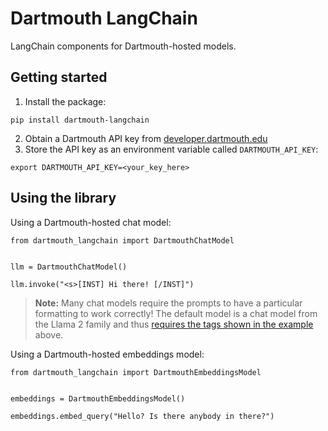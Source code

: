 # Dartmouth LangChain

LangChain components for Dartmouth-hosted models.

## Getting started

1. Install the package:

```
pip install dartmouth-langchain
```

2. Obtain a Dartmouth API key from [developer.dartmouth.edu](https://developer.dartmouth.edu/)
3. Store the API key as an environment variable called `DARTMOUTH_API_KEY`:
```
export DARTMOUTH_API_KEY=<your_key_here>
```

## Using the library

Using a Dartmouth-hosted chat model:

```{python}
from dartmouth_langchain import DartmouthChatModel


llm = DartmouthChatModel()

llm.invoke("<s>[INST] Hi there! [/INST]")
```
> **Note:** Many chat models require the prompts to have a particular formatting to work correctly! The default model is a chat model from the Llama 2 family and thus [requires the tags shown in the example](https://gpus.llm-utils.org/llama-2-prompt-template/) above.

Using a Dartmouth-hosted embeddings model:

```{python}
from dartmouth_langchain import DartmouthEmbeddingsModel


embeddings = DartmouthEmbeddingsModel()

embeddings.embed_query("Hello? Is there anybody in there?")
```

